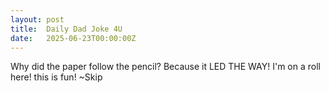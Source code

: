 ```yaml
---
layout: post
title:  Daily Dad Joke 4U
date:   2025-06-23T00:00:00Z
---
```

Why did the paper follow the pencil? Because it LED THE WAY! I'm on a roll here! this is fun! ~Skip
